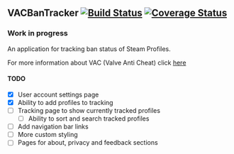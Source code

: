 ## VACBanTracker [![Build Status](https://travis-ci.com/Saturn/vacbantracker.svg?branch=master)](https://travis-ci.com/Saturn/vacbantracker) [![Coverage Status](https://coveralls.io/repos/github/Saturn/vacbantracker/badge.svg?branch=master)](https://coveralls.io/github/Saturn/vacbantracker?branch=master)

### Work in progress

An application for tracking ban status of Steam Profiles.

For more information about VAC (Valve Anti Cheat) click [here](https://support.steampowered.com/kb/7849-RADZ-6869/valve-anti-cheat-system-vac)

#### TODO
- [x] User account settings page
- [x] Ability to add profiles to tracking
- [ ] Tracking page to show currently tracked profiles
    - [ ] Ability to sort and search tracked profiles
- [ ] Add navigation bar links
- [ ] More custom styling
- [ ] Pages for about, privacy and feedback sections
